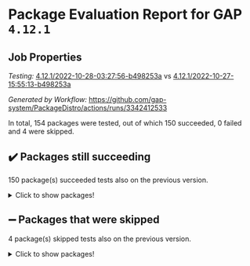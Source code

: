 # Package Evaluation Report for GAP `4.12.1`

## Job Properties

*Testing:* [4.12.1/2022-10-28-03:27:56-b498253a](https://github.com/gap-system/PackageDistro/blob/data/reports/4.12.1/2022-10-28-03:27:56-b498253a) vs [4.12.1/2022-10-27-15:55:13-b498253a](https://github.com/gap-system/PackageDistro/blob/data/reports/4.12.1/2022-10-27-15:55:13-b498253a)

*Generated by Workflow:* https://github.com/gap-system/PackageDistro/actions/runs/3342412533

In total, 154 packages were tested, out of which 150 succeeded, 0 failed and 4 were skipped.

## :heavy_check_mark: Packages still succeeding

150 package(s) succeeded tests also on the previous version.
<details><summary>Click to show packages!</summary>

- 4ti2interface 2022.09-01 [(success)](https://github.com/gap-system/PackageDistro/actions/runs/3342412533/jobs/5534744227)
- ace 5.6.1 [(success)](https://github.com/gap-system/PackageDistro/actions/runs/3342412533/jobs/5534744374)
- aclib 1.3.2 [(success)](https://github.com/gap-system/PackageDistro/actions/runs/3342412533/jobs/5534744529)
- agt 0.3 [(success)](https://github.com/gap-system/PackageDistro/actions/runs/3342412533/jobs/5534744632)
- alnuth 3.2.1 [(success)](https://github.com/gap-system/PackageDistro/actions/runs/3342412533/jobs/5534744726)
- anupq 3.2.6 [(success)](https://github.com/gap-system/PackageDistro/actions/runs/3342412533/jobs/5534744807)
- atlasrep 2.1.6 [(success)](https://github.com/gap-system/PackageDistro/actions/runs/3342412533/jobs/5534744905)
- autodoc 2022.10.20 [(success)](https://github.com/gap-system/PackageDistro/actions/runs/3342412533/jobs/5534745029)
- automata 1.15 [(success)](https://github.com/gap-system/PackageDistro/actions/runs/3342412533/jobs/5534745112)
- automgrp 1.3.2 [(success)](https://github.com/gap-system/PackageDistro/actions/runs/3342412533/jobs/5534745177)
- autpgrp 1.11 [(success)](https://github.com/gap-system/PackageDistro/actions/runs/3342412533/jobs/5534745247)
- cap 2022.10-08 [(success)](https://github.com/gap-system/PackageDistro/actions/runs/3342412533/jobs/5534745331)
- caratinterface 2.3.4 [(success)](https://github.com/gap-system/PackageDistro/actions/runs/3342412533/jobs/5534745412)
- cddinterface 2022.08.11 [(success)](https://github.com/gap-system/PackageDistro/actions/runs/3342412533/jobs/5534745460)
- circle 1.6.5 [(success)](https://github.com/gap-system/PackageDistro/actions/runs/3342412533/jobs/5534745519)
- classicpres 1.22 [(success)](https://github.com/gap-system/PackageDistro/actions/runs/3342412533/jobs/5534745580)
- cohomolo 1.6.10 [(success)](https://github.com/gap-system/PackageDistro/actions/runs/3342412533/jobs/5534745645)
- congruence 1.2.4 [(success)](https://github.com/gap-system/PackageDistro/actions/runs/3342412533/jobs/5534745709)
- corelg 1.56 [(success)](https://github.com/gap-system/PackageDistro/actions/runs/3342412533/jobs/5534745789)
- crime 1.6 [(success)](https://github.com/gap-system/PackageDistro/actions/runs/3342412533/jobs/5534745845)
- crisp 1.4.5 [(success)](https://github.com/gap-system/PackageDistro/actions/runs/3342412533/jobs/5534745906)
- crypting 0.10.3 [(success)](https://github.com/gap-system/PackageDistro/actions/runs/3342412533/jobs/5534745970)
- cryst 4.1.25 [(success)](https://github.com/gap-system/PackageDistro/actions/runs/3342412533/jobs/5534746035)
- crystcat 1.1.10 [(success)](https://github.com/gap-system/PackageDistro/actions/runs/3342412533/jobs/5534746097)
- ctbllib 1.3.4 [(success)](https://github.com/gap-system/PackageDistro/actions/runs/3342412533/jobs/5534746152)
- cubefree 1.19 [(success)](https://github.com/gap-system/PackageDistro/actions/runs/3342412533/jobs/5534746223)
- curlinterface 2.3.1 [(success)](https://github.com/gap-system/PackageDistro/actions/runs/3342412533/jobs/5534746280)
- cvec 2.7.6 [(success)](https://github.com/gap-system/PackageDistro/actions/runs/3342412533/jobs/5534746338)
- datastructures 0.2.7 [(success)](https://github.com/gap-system/PackageDistro/actions/runs/3342412533/jobs/5534746387)
- deepthought 1.0.6 [(success)](https://github.com/gap-system/PackageDistro/actions/runs/3342412533/jobs/5534746448)
- design 1.7 [(success)](https://github.com/gap-system/PackageDistro/actions/runs/3342412533/jobs/5534746516)
- difsets 2.3.1 [(success)](https://github.com/gap-system/PackageDistro/actions/runs/3342412533/jobs/5534746576)
- digraphs 1.6.0 [(success)](https://github.com/gap-system/PackageDistro/actions/runs/3342412533/jobs/5534746627)
- edim 1.3.6 [(success)](https://github.com/gap-system/PackageDistro/actions/runs/3342412533/jobs/5534746677)
- example 4.3.2 [(success)](https://github.com/gap-system/PackageDistro/actions/runs/3342412533/jobs/5534746745)
- examplesforhomalg 2022.10-01 [(success)](https://github.com/gap-system/PackageDistro/actions/runs/3342412533/jobs/5534746811)
- factint 1.6.3 [(success)](https://github.com/gap-system/PackageDistro/actions/runs/3342412533/jobs/5534746852)
- ferret 1.0.9 [(success)](https://github.com/gap-system/PackageDistro/actions/runs/3342412533/jobs/5534746898)
- fga 1.4.0 [(success)](https://github.com/gap-system/PackageDistro/actions/runs/3342412533/jobs/5534746949)
- fining 1.5.1 [(success)](https://github.com/gap-system/PackageDistro/actions/runs/3342412533/jobs/5534747014)
- float 1.0.3 [(success)](https://github.com/gap-system/PackageDistro/actions/runs/3342412533/jobs/5534747074)
- format 1.4.3 [(success)](https://github.com/gap-system/PackageDistro/actions/runs/3342412533/jobs/5534747129)
- forms 1.2.9 [(success)](https://github.com/gap-system/PackageDistro/actions/runs/3342412533/jobs/5534747201)
- fplsa 1.2.5 [(success)](https://github.com/gap-system/PackageDistro/actions/runs/3342412533/jobs/5534747267)
- fr 2.4.11 [(success)](https://github.com/gap-system/PackageDistro/actions/runs/3342412533/jobs/5534747354)
- francy 1.2.5 [(success)](https://github.com/gap-system/PackageDistro/actions/runs/3342412533/jobs/5534747421)
- fwtree 1.3 [(success)](https://github.com/gap-system/PackageDistro/actions/runs/3342412533/jobs/5534747474)
- gapdoc 1.6.6 [(success)](https://github.com/gap-system/PackageDistro/actions/runs/3342412533/jobs/5534747547)
- gauss 2022.10-01 [(success)](https://github.com/gap-system/PackageDistro/actions/runs/3342412533/jobs/5534747616)
- gaussforhomalg 2022.08-03 [(success)](https://github.com/gap-system/PackageDistro/actions/runs/3342412533/jobs/5534747687)
- gbnp 1.0.5 [(success)](https://github.com/gap-system/PackageDistro/actions/runs/3342412533/jobs/5534747756)
- generalizedmorphismsforcap 2022.09-01 [(success)](https://github.com/gap-system/PackageDistro/actions/runs/3342412533/jobs/5534747815)
- genss 1.6.8 [(success)](https://github.com/gap-system/PackageDistro/actions/runs/3342412533/jobs/5534747877)
- gradedmodules 2022.09-02 [(success)](https://github.com/gap-system/PackageDistro/actions/runs/3342412533/jobs/5534747956)
- gradedringforhomalg 2022.10-01 [(success)](https://github.com/gap-system/PackageDistro/actions/runs/3342412533/jobs/5534748023)
- grape 4.8.5 [(success)](https://github.com/gap-system/PackageDistro/actions/runs/3342412533/jobs/5534748086)
- groupoids 1.71 [(success)](https://github.com/gap-system/PackageDistro/actions/runs/3342412533/jobs/5534748134)
- grpconst 2.6.2 [(success)](https://github.com/gap-system/PackageDistro/actions/runs/3342412533/jobs/5534748200)
- guarana 0.96.3 [(success)](https://github.com/gap-system/PackageDistro/actions/runs/3342412533/jobs/5534748270)
- guava 3.17 [(success)](https://github.com/gap-system/PackageDistro/actions/runs/3342412533/jobs/5534748332)
- hap 1.47 [(success)](https://github.com/gap-system/PackageDistro/actions/runs/3342412533/jobs/5534748396)
- hapcryst 0.1.15 [(success)](https://github.com/gap-system/PackageDistro/actions/runs/3342412533/jobs/5534748458)
- hecke 1.5.3 [(success)](https://github.com/gap-system/PackageDistro/actions/runs/3342412533/jobs/5534748507)
- help 3.5 [(success)](https://github.com/gap-system/PackageDistro/actions/runs/3342412533/jobs/5534748581)
- homalg 2022.08-04 [(success)](https://github.com/gap-system/PackageDistro/actions/runs/3342412533/jobs/5534748655)
- homalgtocas 2022.10-01 [(success)](https://github.com/gap-system/PackageDistro/actions/runs/3342412533/jobs/5534748714)
- idrel 2.44 [(success)](https://github.com/gap-system/PackageDistro/actions/runs/3342412533/jobs/5534748788)
- images 1.3.1 [(success)](https://github.com/gap-system/PackageDistro/actions/runs/3342412533/jobs/5534748877)
- intpic 0.3.0 [(success)](https://github.com/gap-system/PackageDistro/actions/runs/3342412533/jobs/5534748952)
- io 4.8.0 [(success)](https://github.com/gap-system/PackageDistro/actions/runs/3342412533/jobs/5534749034)
- io_forhomalg 2022.09-01 [(success)](https://github.com/gap-system/PackageDistro/actions/runs/3342412533/jobs/5534749135)
- irredsol 1.4.3 [(success)](https://github.com/gap-system/PackageDistro/actions/runs/3342412533/jobs/5534749228)
- json 2.1.1 [(success)](https://github.com/gap-system/PackageDistro/actions/runs/3342412533/jobs/5534749318)
- jupyterkernel 1.4.1 [(success)](https://github.com/gap-system/PackageDistro/actions/runs/3342412533/jobs/5534749397)
- jupyterviz 1.5.6 [(success)](https://github.com/gap-system/PackageDistro/actions/runs/3342412533/jobs/5534749480)
- kan 1.34 [(success)](https://github.com/gap-system/PackageDistro/actions/runs/3342412533/jobs/5534749561)
- kbmag 1.5.10 [(success)](https://github.com/gap-system/PackageDistro/actions/runs/3342412533/jobs/5534749643)
- laguna 3.9.5 [(success)](https://github.com/gap-system/PackageDistro/actions/runs/3342412533/jobs/5534749728)
- liealgdb 2.2.1 [(success)](https://github.com/gap-system/PackageDistro/actions/runs/3342412533/jobs/5534749809)
- liepring 2.8 [(success)](https://github.com/gap-system/PackageDistro/actions/runs/3342412533/jobs/5534749877)
- liering 2.4.2 [(success)](https://github.com/gap-system/PackageDistro/actions/runs/3342412533/jobs/5534749984)
- linearalgebraforcap 2022.10-04 [(success)](https://github.com/gap-system/PackageDistro/actions/runs/3342412533/jobs/5534750071)
- localizeringforhomalg 2022.09-01 [(success)](https://github.com/gap-system/PackageDistro/actions/runs/3342412533/jobs/5534750180)
- loops 3.4.2 [(success)](https://github.com/gap-system/PackageDistro/actions/runs/3342412533/jobs/5534750285)
- lpres 1.0.3 [(success)](https://github.com/gap-system/PackageDistro/actions/runs/3342412533/jobs/5534750376)
- majoranaalgebras 1.5 [(success)](https://github.com/gap-system/PackageDistro/actions/runs/3342412533/jobs/5534750444)
- mapclass 1.4.6 [(success)](https://github.com/gap-system/PackageDistro/actions/runs/3342412533/jobs/5534750542)
- matgrp 0.70 [(success)](https://github.com/gap-system/PackageDistro/actions/runs/3342412533/jobs/5534750619)
- matricesforhomalg 2022.10-06 [(success)](https://github.com/gap-system/PackageDistro/actions/runs/3342412533/jobs/5534750704)
- modisom 2.5.3 [(success)](https://github.com/gap-system/PackageDistro/actions/runs/3342412533/jobs/5534750762)
- modulepresentationsforcap 2022.10-04 [(success)](https://github.com/gap-system/PackageDistro/actions/runs/3342412533/jobs/5534750836)
- modules 2022.09-01 [(success)](https://github.com/gap-system/PackageDistro/actions/runs/3342412533/jobs/5534750921)
- monoidalcategories 2022.10-01 [(success)](https://github.com/gap-system/PackageDistro/actions/runs/3342412533/jobs/5534750997)
- nconvex 2022.09-01 [(success)](https://github.com/gap-system/PackageDistro/actions/runs/3342412533/jobs/5534751072)
- nilmat 1.4.2 [(success)](https://github.com/gap-system/PackageDistro/actions/runs/3342412533/jobs/5534751157)
- nock 1.5 [(success)](https://github.com/gap-system/PackageDistro/actions/runs/3342412533/jobs/5534751248)
- normalizinterface 1.3.4 [(success)](https://github.com/gap-system/PackageDistro/actions/runs/3342412533/jobs/5534751347)
- nq 2.5.9 [(success)](https://github.com/gap-system/PackageDistro/actions/runs/3342412533/jobs/5534751440)
- numericalsgps 1.3.1 [(success)](https://github.com/gap-system/PackageDistro/actions/runs/3342412533/jobs/5534751517)
- openmath 11.5.1 [(success)](https://github.com/gap-system/PackageDistro/actions/runs/3342412533/jobs/5534751590)
- orb 4.9.0 [(success)](https://github.com/gap-system/PackageDistro/actions/runs/3342412533/jobs/5534751673)
- packagemanager 1.3.2 [(success)](https://github.com/gap-system/PackageDistro/actions/runs/3342412533/jobs/5534751757)
- patternclass 2.4.3 [(success)](https://github.com/gap-system/PackageDistro/actions/runs/3342412533/jobs/5534751854)
- permut 2.0.4 [(success)](https://github.com/gap-system/PackageDistro/actions/runs/3342412533/jobs/5534751931)
- polenta 1.3.10 [(success)](https://github.com/gap-system/PackageDistro/actions/runs/3342412533/jobs/5534752002)
- polymaking 0.8.6 [(success)](https://github.com/gap-system/PackageDistro/actions/runs/3342412533/jobs/5534752074)
- primgrp 3.4.2 [(success)](https://github.com/gap-system/PackageDistro/actions/runs/3342412533/jobs/5534752148)
- profiling 2.5.1 [(success)](https://github.com/gap-system/PackageDistro/actions/runs/3342412533/jobs/5534752229)
- qpa 1.34 [(success)](https://github.com/gap-system/PackageDistro/actions/runs/3342412533/jobs/5534752300)
- quagroup 1.8.3 [(success)](https://github.com/gap-system/PackageDistro/actions/runs/3342412533/jobs/5534752350)
- radiroot 2.9 [(success)](https://github.com/gap-system/PackageDistro/actions/runs/3342412533/jobs/5534752406)
- rcwa 4.7.0 [(success)](https://github.com/gap-system/PackageDistro/actions/runs/3342412533/jobs/5534752490)
- rds 1.8 [(success)](https://github.com/gap-system/PackageDistro/actions/runs/3342412533/jobs/5534752558)
- recog 1.4.2 [(success)](https://github.com/gap-system/PackageDistro/actions/runs/3342412533/jobs/5534752615)
- repndecomp 1.2.1 [(success)](https://github.com/gap-system/PackageDistro/actions/runs/3342412533/jobs/5534752666)
- repsn 3.1.0 [(success)](https://github.com/gap-system/PackageDistro/actions/runs/3342412533/jobs/5534752719)
- resclasses 4.7.3 [(success)](https://github.com/gap-system/PackageDistro/actions/runs/3342412533/jobs/5534752770)
- ringsforhomalg 2022.10-02 [(success)](https://github.com/gap-system/PackageDistro/actions/runs/3342412533/jobs/5534752862)
- sco 2022.09-01 [(success)](https://github.com/gap-system/PackageDistro/actions/runs/3342412533/jobs/5534752918)
- scscp 2.3.1 [(success)](https://github.com/gap-system/PackageDistro/actions/runs/3342412533/jobs/5534752989)
- semigroups 5.0.2 [(success)](https://github.com/gap-system/PackageDistro/actions/runs/3342412533/jobs/5534753045)
- sglppow 2.2 [(success)](https://github.com/gap-system/PackageDistro/actions/runs/3342412533/jobs/5534753174)
- sgpviz 0.999.5 [(success)](https://github.com/gap-system/PackageDistro/actions/runs/3342412533/jobs/5534753244)
- simpcomp 2.1.14 [(success)](https://github.com/gap-system/PackageDistro/actions/runs/3342412533/jobs/5534753315)
- singular 2022.09.23 [(success)](https://github.com/gap-system/PackageDistro/actions/runs/3342412533/jobs/5534753377)
- sla 1.5.3 [(success)](https://github.com/gap-system/PackageDistro/actions/runs/3342412533/jobs/5534753438)
- smallgrp 1.5 [(success)](https://github.com/gap-system/PackageDistro/actions/runs/3342412533/jobs/5534753503)
- smallsemi 0.6.13 [(success)](https://github.com/gap-system/PackageDistro/actions/runs/3342412533/jobs/5534753624)
- sonata 2.9.5 [(success)](https://github.com/gap-system/PackageDistro/actions/runs/3342412533/jobs/5534753676)
- sophus 1.27 [(success)](https://github.com/gap-system/PackageDistro/actions/runs/3342412533/jobs/5534753748)
- spinsym 1.5.2 [(success)](https://github.com/gap-system/PackageDistro/actions/runs/3342412533/jobs/5534753805)
- standardff 0.9.4 [(success)](https://github.com/gap-system/PackageDistro/actions/runs/3342412533/jobs/5534753868)
- symbcompcc 1.3.2 [(success)](https://github.com/gap-system/PackageDistro/actions/runs/3342412533/jobs/5534753932)
- thelma 1.3 [(success)](https://github.com/gap-system/PackageDistro/actions/runs/3342412533/jobs/5534754011)
- tomlib 1.2.9 [(success)](https://github.com/gap-system/PackageDistro/actions/runs/3342412533/jobs/5534754073)
- toolsforhomalg 2022.09-08 [(success)](https://github.com/gap-system/PackageDistro/actions/runs/3342412533/jobs/5534754146)
- toric 1.9.5 [(success)](https://github.com/gap-system/PackageDistro/actions/runs/3342412533/jobs/5534754213)
- toricvarieties 2022.07.13 [(success)](https://github.com/gap-system/PackageDistro/actions/runs/3342412533/jobs/5534754284)
- transgrp 3.6.3 [(success)](https://github.com/gap-system/PackageDistro/actions/runs/3342412533/jobs/5534754351)
- ugaly 4.0.3 [(success)](https://github.com/gap-system/PackageDistro/actions/runs/3342412533/jobs/5534754439)
- unipot 1.5 [(success)](https://github.com/gap-system/PackageDistro/actions/runs/3342412533/jobs/5534754509)
- unitlib 4.1.0 [(success)](https://github.com/gap-system/PackageDistro/actions/runs/3342412533/jobs/5534754579)
- utils 0.77 [(success)](https://github.com/gap-system/PackageDistro/actions/runs/3342412533/jobs/5534754644)
- uuid 0.7 [(success)](https://github.com/gap-system/PackageDistro/actions/runs/3342412533/jobs/5534754727)
- walrus 0.9991 [(success)](https://github.com/gap-system/PackageDistro/actions/runs/3342412533/jobs/5534754816)
- wedderga 4.10.2 [(success)](https://github.com/gap-system/PackageDistro/actions/runs/3342412533/jobs/5534754888)
- xmod 2.88 [(success)](https://github.com/gap-system/PackageDistro/actions/runs/3342412533/jobs/5534754964)
- xmodalg 1.22 [(success)](https://github.com/gap-system/PackageDistro/actions/runs/3342412533/jobs/5534755044)
- yangbaxter 0.10.1 [(success)](https://github.com/gap-system/PackageDistro/actions/runs/3342412533/jobs/5534755126)
- zeromqinterface 0.14 [(success)](https://github.com/gap-system/PackageDistro/actions/runs/3342412533/jobs/5534755204)
</details>

## :heavy_minus_sign: Packages that were skipped

4 package(s) skipped tests also on the previous version.
<details><summary>Click to show packages!</summary>

- browse 1.8.18 [(skipped)](https://github.com/gap-system/PackageDistro/actions/runs/3342412533/jobs/5534610512)
- itc 1.5.1 [(skipped)](https://github.com/gap-system/PackageDistro/actions/runs/3342412533/jobs/5534610512)
- polycyclic 2.16 [(skipped)](https://github.com/gap-system/PackageDistro/actions/runs/3342412533/jobs/5534610512)
- xgap 4.31 [(skipped)](https://github.com/gap-system/PackageDistro/actions/runs/3342412533/jobs/5534610512)
</details>

